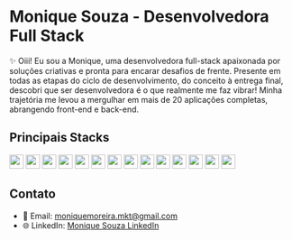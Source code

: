 # Monique Souza - Desenvolvedora Full Stack

✨ Oiii! Eu sou a Monique, uma desenvolvedora full-stack apaixonada por soluções criativas e pronta para encarar desafios de frente. Presente em todas as etapas do ciclo de desenvolvimento, do conceito à entrega final, descobri que ser desenvolvedora é o que realmente me faz vibrar! Minha trajetória me levou a mergulhar em mais de 20 aplicações completas, abrangendo front-end e back-end. 

## Principais Stacks
<img style="height: 25px;" src="	https://img.shields.io/badge/HTML5-E34F26?style=for-the-badge&logo=html5&logoColor=white">
<img style="height: 25px;" src="	https://img.shields.io/badge/CSS3-1572B6?style=for-the-badge&logo=css3&logoColor=white">
<img style="height: 25px;" src="	https://img.shields.io/badge/JavaScript-323330?style=for-the-badge&logo=javascript&logoColor=F7DF1E">
<img style="height: 25px;" src="	https://img.shields.io/badge/TypeScript-007ACC?style=for-the-badge&logo=typescript&logoColor=white">
<img style="height: 25px;" src="	https://img.shields.io/badge/React-20232A?style=for-the-badge&logo=react&logoColor=61DAFB">
<img style="height: 25px;" src="	https://img.shields.io/badge/Node%20js-339933?style=for-the-badge&logo=nodedotjs&logoColor=white">
<img style="height: 25px;" src="	https://img.shields.io/badge/nestjs-E0234E?style=for-the-badge&logo=nestjs&logoColor=white">
<img style="height: 25px;" src="	https://img.shields.io/badge/PostgreSQL-316192?style=for-the-badge&logo=postgresql&logoColor=white">
<img style="height: 25px;" src="	https://img.shields.io/badge/MongoDB-4EA94B?style=for-the-badge&logo=mongodb&logoColor=white">
<img style="height: 25px;" src="	https://img.shields.io/badge/Prisma-3982CE?style=for-the-badge&logo=Prisma&logoColor=white">
<img style="height: 25px;" src="	https://img.shields.io/badge/Trello-0052CC?style=for-the-badge&logo=trello&logoColor=white">
<img style="height: 25px;" src="	https://img.shields.io/badge/axios-671ddf?&style=for-the-badge&logo=axios&logoColor=white">
<img style="height: 25px;" src="	https://img.shields.io/badge/Canva-%2300C4CC.svg?&style=for-the-badge&logo=Canva&logoColor=white">
<img style="height: 25px;" src="	https://img.shields.io/badge/Todoist-E44332?style=for-the-badge&logo=todoist&logoColor=white">



## Contato
- 📧 Email: moniquemoreira.mkt@gmail.com
- 🌐 LinkedIn: [Monique Souza LinkedIn](https://www.linkedin.com/in/moniquesouza)



<!--
**MoniqueMSouza/MoniqueMSouza** is a ✨ _special_ ✨ repository because its `README.md` (this file) appears on your GitHub profile.

Here are some ideas to get you started:

- 🔭 I’m currently working on ...
- 🌱 I’m currently learning ...
- 👯 I’m looking to collaborate on ...
- 🤔 I’m looking for help with ...
- 💬 Ask me about ...
- 📫 How to reach me: ...
- 😄 Pronouns: ...
- ⚡ Fun fact: ...
-->

